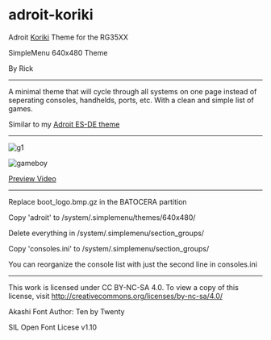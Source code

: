 # adroit-koriki
Adroit [Koriki](https://github.com/rg35xx-cfw/Koriki) Theme for the RG35XX

SimpleMenu 640x480 Theme

By Rick

-----

A minimal theme that will cycle through all systems on one page instead of seperating consoles, handhelds, ports, etc. With a clean and simple list of games.

Similar to my [Adroit ES-DE theme](https://github.com/RickAndTired/adroit-es-de)

-----

![g1](https://github.com/RickAndTired/adroit-koriki/assets/53553229/7abb78fc-530f-44de-9463-f293e82f094c)

![gameboy](https://github.com/RickAndTired/adroit-koriki/assets/53553229/e407f6ca-9f6f-431d-a112-8a0cb542830a)

[Preview Video](https://github.com/RickAndTired/adroit-koriki/assets/53553229/9b9e9beb-4b4e-4757-bce2-afdb1423f15d)

-----

Replace boot_logo.bmp.gz in the BATOCERA partition

Copy 'adroit' to /system/.simplemenu/themes/640x480/

Delete everything in /system/.simplemenu/section_groups/

Copy 'consoles.ini' to /system/.simplemenu/section_groups/

You can reorganize the console list with just the second line in consoles.ini


-----

This work is licensed under CC BY-NC-SA 4.0. To view a copy of this license, visit http://creativecommons.org/licenses/by-nc-sa/4.0/

Akashi Font Author: Ten by Twenty

SIL Open Font Licese v1.10
